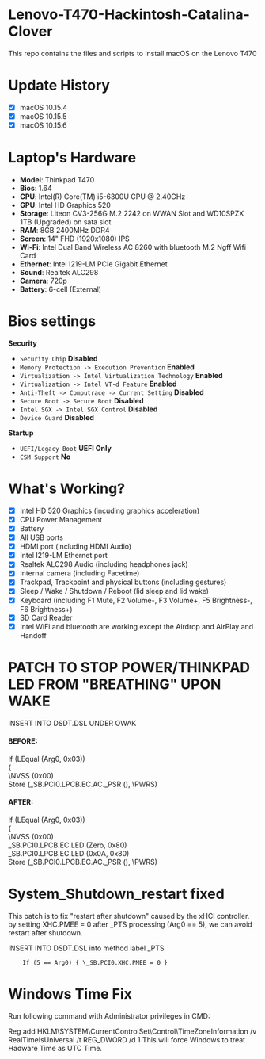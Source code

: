# Lenovo-T470-Hackintosh-Catalina-Clover
This repo contains the files and scripts to install macOS on the Lenovo T470

# Update History
- [x] macOS 10.15.4
- [x] macOS 10.15.5
- [x] macOS 10.15.6 

# Laptop's Hardware
- <b>Model</b>: Thinkpad T470 
- <b>Bios</b>: 1.64
- <b>CPU</b>: Intel(R) Core(TM) i5-6300U CPU @ 2.40GHz
- <b>GPU</b>: Intel HD Graphics 520
- <b>Storage</b>: Liteon CV3-256G M.2 2242 on WWAN Slot and WD10SPZX 1TB (Upgraded) on sata slot
- <b>RAM</b>: 8GB 2400MHz DDR4
- <b>Screen</b>: 14" FHD (1920x1080) IPS
- <b>Wi-Fi</b>: Intel Dual Band Wireless AC 8260 with bluetooth M.2 Ngff Wifi Card 
- <b>Ethernet</b>: Intel I219-LM PCIe Gigabit Ethernet
- <b>Sound</b>: Realtek ALC298
- <b>Camera</b>: 720p
- <b>Battery</b>: 6-cell (External)

# Bios settings

<b>Security</b>
- `Security Chip` **Disabled**
- `Memory Protection -> Execution Prevention` **Enabled**
- `Virtualization -> Intel Virtualization Technology` **Enabled**
- `Virtualization -> Intel VT-d Feature` **Enabled**
- `Anti-Theft -> Computrace -> Current Setting` **Disabled**
- `Secure Boot -> Secure Boot` **Disabled**
- `Intel SGX -> Intel SGX Control` **Disabled**
- `Device Guard` **Disabled**

<b>Startup</b>
- `UEFI/Legacy Boot` **UEFI Only**
- `CSM Support` **No**

# What's Working?
- [x] Intel HD 520 Graphics (incuding graphics acceleration)
- [x] CPU Power Management
- [x] Battery
- [x] All USB ports
- [x] HDMI port (including HDMI Audio)
- [x] Intel I219-LM Ethernet port
- [x] Realtek ALC298 Audio (including headphones jack)
- [x] Internal camera (including Facetime)
- [x] Trackpad, Trackpoint and physical buttons (including gestures)
- [x] Sleep / Wake / Shutdown / Reboot (lid sleep and lid wake)
- [x] Keyboard (including F1 Mute, F2 Volume-, F3 Volume+, F5 Brightness-, F6 Brightness+) 
- [x] SD Card Reader
- [x] Intel WiFi and bluetooth are working except the Airdrop and AirPlay and Handoff

# PATCH TO STOP POWER/THINKPAD LED FROM "BREATHING" UPON WAKE
INSERT INTO DSDT.DSL UNDER OWAK

#### BEFORE:

If (LEqual (Arg0, 0x03))</br>
        {</br>
            \NVSS (0x00)</br>
            Store (\_SB.PCI0.LPCB.EC.AC._PSR (), \PWRS)</br>
#### AFTER:

If (LEqual (Arg0, 0x03))</br>
        {</br>
            \NVSS (0x00)</br>
            \_SB.PCI0.LPCB.EC.LED (Zero, 0x80)</br>
            \_SB.PCI0.LPCB.EC.LED (0x0A, 0x80)</br>
            Store (\_SB.PCI0.LPCB.EC.AC._PSR (), \PWRS)</br>
            
# System_Shutdown_restart fixed

This patch is to fix "restart after shutdown" caused by the xHCI controller.
 by setting XHC.PMEE = 0 after _PTS processing (Arg0 == 5), we can avoid restart after shutdown.
 
INSERT INTO DSDT.DSL into method label _PTS </br>

        If (5 == Arg0) { \_SB.PCI0.XHC.PMEE = 0 }

# Windows Time Fix
Run following command with Administrator privileges in CMD:

Reg add HKLM\SYSTEM\CurrentControlSet\Control\TimeZoneInformation /v RealTimeIsUniversal /t REG_DWORD /d 1
This will force Windows to treat Hadware Time as UTC Time.



